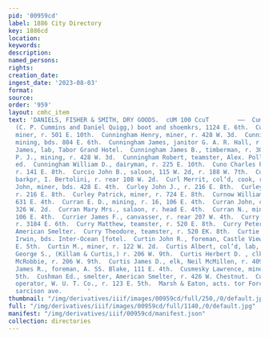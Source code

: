 ```yaml
---
pid: '00959cd'
label: 1886 City Directory
key: 1886cd
location: 
keywords: 
description: 
named_persons: 
rights: 
creation_date: 
ingest_date: '2023-08-03'
format: 
source: 
order: '959'
layout: cmhc_item
text: 'DANIELS, FISHER & SMITH, DRY GOODS.  cUM 100 CcuT        ——  Cummins & Quigg,
  (C. P. Cummins and Daniel Quigg,) boot and shoemkrs, 1124 E. 6th.  Cundy Samuel,
  miner, r. 501 E. 10th.  Cunningham Henry, miner, r. 428 W. 3d.  Cunningham Hugh,
  mining, bds. 804 E. 6th.  Cunningham James, janitor G. A. R. Hall, r. 1157 N. Poplar.  Cunningham
  James, lab, Tabor Grand Hotel.  Cunningham James B., timberman, r. 306 E. 8th.  Cunningham
  P. J., mining, r. 428 W. 3d.  Cunningham Robert, teamster, Alex. Pollock, 406 W.
  ed.  Cunningham William D., dairyman, r. 225 E. 10th.  Cuno Charles F., assayer,
  r. 141 E. 8th.  Curcio John B., saloon, 115 W. 2d, r. 188 W. 7th.  Curcio Michael,
  barkpr, I. Bertolini, r. rear 108 W. 2d.  Curl Merrit, col’d, cook, r. 1385 W. 2d.  Curley
  John, miner, bds. 428 E. 4th.  Curley John J., r. 216 E. 8th.  Curley John R., mining,
  r. 216 E. 8th.  Curley Patrick, miner, r. 724 E. 8th.  Curnow William, miner, r.
  631 E. 4th.  Curran E. D., mining, r. 16, 106 E. 4th.  Curran John, carpenter, r.
  326 W. 2d.  Curran Mary Mrs., saloon, r. head E. 4th.  Curran N., mining, r. 16,
  106 E. 4th.  Currier James F., canvasser, r. rear 207 W. 4th.  Curry Charles, lab,
  r. 3184 E. 6th.  Curry Matthew, teamster, r. 520 E. 8th.  Curry Peter, sampler,
  American Smelter.  Curry Theodore, teamster, r. 520 EK. 8th.  Curtie M., lab, J.
  Irwin, bds. Inter-Ocean [fotel.  Curtin John R., foreman, Castle View mine, r. 417
  E. 5th.  Curtin M., miner, r. 122 W. 2d.  Curtis Albert, col’d, lab, r. 412 N. Spruce.  Curtis
  George S., (Killam & Curtis,) r. 206 W. 9th.  Curtis Herbert D. , clk, J. J. M.
  McRobbie, r. 206 W. 9th.  Curtis James D., elk, Neil McMillen, r. 409 W. 4th.  Curtis
  James R., foreman, A. SS. Blake, 111 E. 4th.  Cusmesky Lawrence, miner, r. 403 E.
  5th.  Cushman Ed., smelter, American Smelter, r. 426 W. Chestnut.  Cutler C. A.,
  operator, W. U. T. Co., r. 123 E. 5th.  Marsh & Eaton, acts. tor Forcite Powder
  sarcison ave.       '
thumbnail: "/img/derivatives/iiif/images/00959cd/full/250,/0/default.jpg"
full: "/img/derivatives/iiif/images/00959cd/full/1140,/0/default.jpg"
manifest: "/img/derivatives/iiif/00959cd/manifest.json"
collection: directories
---
```

